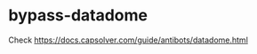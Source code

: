 # bypass-datadome
Check https://docs.capsolver.com/guide/antibots/datadome.html
                          